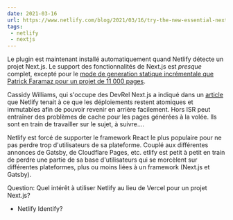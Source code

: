 ```yaml
---
date: 2021-03-16
url: https://www.netlify.com/blog/2021/03/16/try-the-new-essential-next.js-plugin-now-with-auto-install/
tags:
 - netlify
 - nextjs
---
```


Le plugin est maintenant installé automatiquement quand Netlify détecte un projet Next.js. Le support des fonctionnalités de Next.js est *presque* complet, excepté pour le [mode de generation statique incrémentale que Patrick Faramaz pour un projet de 11 000 pages](https://jamstatic.fr/2021/03/09/11000-pages-statiques/#la-r%C3%A9g%C3%A9n%C3%A9ration-incr%C3%A9mentale-%C3%A0-la-rescousse).

Cassidy Williams, qui s'occupe des DevRel Next.js a indiqué dans un [article](https://www.netlify.com/blog/2021/03/08/incremental-static-regeneration-its-benefits-and-its-flaws/) que Netlify tenait à ce que les déploiements restent atomiques et immutables afin de pouvoir revenir en arrière facilement. Hors ISR peut entraîner des problèmes de cache pour les pages générées à la volée. Ils sont en train de travailler sur le sujet, à suivre....

Netlify est forcé de supporter le framework React le plus populaire pour ne pas perdre trop d'utilisateurs de sa plateforme. Couplé aux différentes annonces de Gatsby, de Cloudflare Pages, etc.  etlify est petit à petit en train de perdre une partie de sa base d'utilisateurs qui se morcèlent sur différentes plateformes, plus ou moins liées à un framework (Next.js et Gatsby).

Question: Quel intérêt à utiliser Netlify au lieu de Vercel pour un projet Next.js?

- Netlify Identify?


